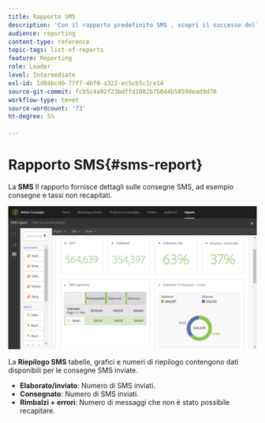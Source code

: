```yaml
---
title: Rapporto SMS
description: 'Con il rapporto predefinito SMS , scopri il successo delle consegne SMS. '
audience: reporting
content-type: reference
topic-tags: list-of-reports
feature: Reporting
role: Leader
level: Intermediate
exl-id: 1d04bcd0-77f7-4bf0-a322-ec5cb5c1ce14
source-git-commit: fcb5c4a92f23bdffd1082b7b044b5859dead9d70
workflow-type: tm+mt
source-wordcount: '73'
ht-degree: 5%

---
```


# Rapporto SMS{#sms-report}

La **SMS** Il rapporto fornisce dettagli sulle consegne SMS, ad esempio consegne e tassi non recapitati.

![](assets/dynamic_report_sms.png)

La **Riepilogo SMS** tabelle, grafici e numeri di riepilogo contengono dati disponibili per le consegne SMS inviate.

* **Elaborato/inviato**: Numero di SMS inviati.
* **Consegnato**: Numero di SMS inviati.
* **Rimbalzi + errori**: Numero di messaggi che non è stato possibile recapitare.
